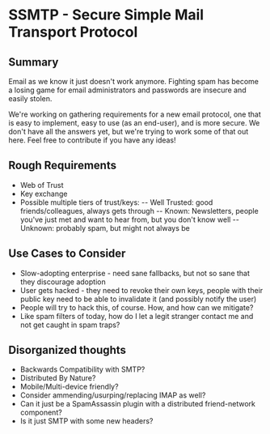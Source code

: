 SSMTP - Secure Simple Mail Transport Protocol
=====

Summary
-------
Email as we know it just doesn't work anymore. Fighting spam has become a losing game for email administrators and passwords are insecure and easily stolen. 

We're working on gathering requirements for a new email protocol, one that is easy to implement, easy to use (as an end-user), and is more secure. We don't have all the answers yet, but we're trying to work some of that out here. Feel free to contribute if you have any ideas! 

Rough Requirements
--------
- Web of Trust
- Key exchange
- Possible multiple tiers of trust/keys: 
-- Well Trusted: good friends/colleagues, always gets through
-- Known: Newsletters, people you've just met and want to hear from, but you don't know well
-- Unknown: probably spam, but might not always be

Use Cases to Consider
--------
- Slow-adopting enterprise - need sane fallbacks, but not so sane that they discourage adoption
- User gets hacked - they need to revoke their own keys, people with their public key need to be able to invalidate it (and possibly notify the user)
- People will try to hack this, of course. How, and how can we mitigate? 
- Like spam filters of today, how do I let a legit stranger contact me and not get caught in spam traps?

Disorganized thoughts
--------
- Backwards Compatibility with SMTP?
- Distributed By Nature?
- Mobile/Multi-device friendly?
- Consider ammending/usurping/replacing IMAP as well? 
- Can it just be a SpamAssassin plugin with a distributed friend-network component?
- Is it just SMTP with some new headers?
